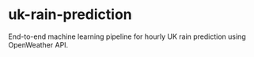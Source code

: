 # uk-rain-prediction
End-to-end machine learning pipeline for hourly UK rain prediction using OpenWeather API.
